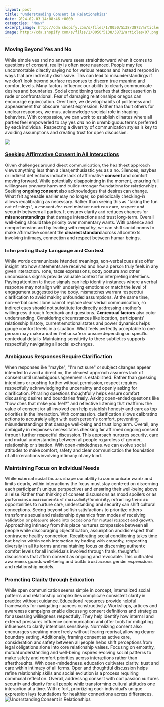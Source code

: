 ```yaml
---
layout: post
title: "Understanding Consent in Relationships"
date: 2024-02-03 14:08:46 +0000
categories: "News"
excerpt_image: http://cdn.shopify.com/s/files/1/0050/5138/3872/articles/07.png?v=1676096529
image: http://cdn.shopify.com/s/files/1/0050/5138/3872/articles/07.png?v=1676096529
---
```


### Moving Beyond Yes and No  
While simple yes and no answers seem straightforward when it comes to questions of consent, reality is often more nuanced. People may feel uncomfortable directly saying no for various reasons and instead respond in ways that are indirectly dismissive. This can lead to misunderstandings if we don't look beyond surface responses to discern true meaning and comfort levels.
Many factors influence our ability to clearly communicate desires and boundaries. Social conditioning teaches that direct assertion is rude or confrontational. Fear of damaging relationships or egos can encourage equivocation. Over time, we develop habits of politeness and appeasement that obscure honest expression. 
Rather than fault others for unclear responses, we must acknowledge societal role in shaping behaviors. With compassion, we can work to establish climates where all parties feel empowerled to say yes _and_ no in unambiguous terms preferred by each individual. Respecting a diversity of communication styles is key to avoiding assumptions and creating trust for open discussion.

![](https://image4.slideserve.com/1153471/consent-what-consent-means-in-a-relationship-l.jpg)
### [Seeking Affirmative Consent in All Interactions](https://yt.io.vn/collection/albino)
Given challenges around direct communication, the healthiest approach views anything less than a clear,enthusiastic yes as a no. Silences, maybes or indirect deflections indicate lack of affirmative **consent** and comfort moving forward. While potentially disappointing in the moment, ensuring full willingness prevents harm and builds stronger foundations for relationships. 
Seeking **ongoing consent** also acknowledges that desires can change. What felt agreeable earlier may no longer, so periodically checking-in allows recalibrating as necessary. Rather than seeing this as "taking the fun out of things", a consent-focused mindset nurtures care, respect and security between all parties. It ensures clarity and reduces chances for **misunderstandings** that damage interactions and trust long-term. 
Overall well-being should take priority over momentary wants. With patience and comprehension and by leading with empathy, we can shift social norms to make affirmative consent the **clearest standard** across all contexts involving intimacy, connection and respect between human beings.
### Interpreting Body Language and Context 
While words communicate intended meanings, non-verbal cues also offer insight into how statements are received and how a person truly feels in any given interaction. Tone, facial expressions, body posture and other unconscious signals provide valuable context for interpreting intentions. 
Paying attention to these signals can help identify instances where a verbal response may not align with underlying emotions or match the level of engagement suggested by the body. mismatches warrant respectful clarification to avoid making unfounded assumptions. At the same time, non-verbal cues alone cannot replace clear verbal communication, so indirect cues should not substitute for directly addressing another’s willingness through feedback and questions. 
**Contextual factors** also color understanding. Considering circumstances like location, participants’ relationship history, current emotional states and power dynamics helps gauge comfort levels in a situation. What feels perfectly acceptable to one person may make another feel unsafe or unsure depending on specific contextual details. Maintaining sensitivity to these subtleties supports respectfully navigating all social exchanges.
### Ambiguous Responses Require Clarification  
When responses like "maybe", "I'm not sure" or subject changes appear intended to avoid a direct no, the clearest approach assumes lack of consent until unambiguous agreement is established. Rather than guessing intentions or pushing further without permission, respect requires respectfully acknowledging the uncertainty and openly asking for clarification.
Phrasing questions thoughtfully helps ensure comfort discussing desires and boundaries freely. Asking open-ended questions like "how does that make you feel?" and reflective listening that reaffirms the value of consent for all involved can help establish honesty and care as top priorities in the interaction. With compassion, clarification allows calibrating actions to accurately align with each person's comfort, preventing misunderstandings that damage well-being and trust long term. 
Overall, any ambiguity in responses necessitates checking for affirmed ongoing consent through further respectful discussion. This approach nurtures security, care and mutual understanding between all people regardless of gender, relationship or situation. With open-mindedness, we can evolve social attitudes to make comfort, safety and clear communication the foundation of all interactions involving intimacy of any kind.
### Maintaining Focus on Individual Needs 
While external social factors shape our ability to communicate wants and limits clearly, within interactions the focus must stay centered on discerning each participant's unique perspectives and ensuring their well-being above all else. Rather than thinking of consent discussions as mood spoilers or as performance assessments of masculinity/femininity, reframing them as opportunities to nurture care, understanding and security can shift cultural conceptions. 
Seeing beyond selfish satisfactions to prioritize others transforms sexual and relationship dynamics from modes of receiving validation or pleasure alone into occasions for mutual respect and growth. Approaching intimacy from this place nurtures compassion between all people while discouraging objectification, assumption and disrespect that contravene healthy connection. 
Recalibrating social conditioning takes time but begins within each interaction by leading with empathy, respecting diversity in all its forms and maintaining focus on discerning authentic comfort levels for all individuals involved through frank, thoughtful discussions that affirm consent as ongoing and revocable. This cultivated awareness guards well-being and builds trust across gender expressions and relationship models.
### Promoting Clarity through Education
While open communication seems simple in concept, internalized social patterns and relationship complexities complicate consistent clarity in practice without guidance. Educational resources provide helpful frameworks for navigating nuances constructively. 
Workshops, articles and awareness campaigns enable discussing consent definitions and strategies for assessing willingness respectfully. They help identify how internal and external pressures influence communication and offer tools for mitigating influences to clarify intentions sensitively. Normalizing consent also encourages speaking more freely without fearing reprisal, allowing clearer boundary setting.
Additionally, framing consent as active care, consideration and safety between all people helps shift perceptions from legal obligations alone into core relationship values. Focusing on empathy, mutual understanding and well-being inspires evolving social patterns to make safety and comfort priorities across interactions rather than afterthoughts. With open-mindedness, education cultivates clarity, trust and care within intimacy of all forms.
Open and thoughtful discussion helps refine relationship skills and social evolution is a process requiring communal reflection. Overall, addressing consent with compassion nurtures security and dignity for all people while transforming cultural attitudes one interaction at a time. With effort, prioritizing each individual’s unique expression lays foundations for healthier connections across differences.
![Understanding Consent in Relationships](http://cdn.shopify.com/s/files/1/0050/5138/3872/articles/07.png?v=1676096529)